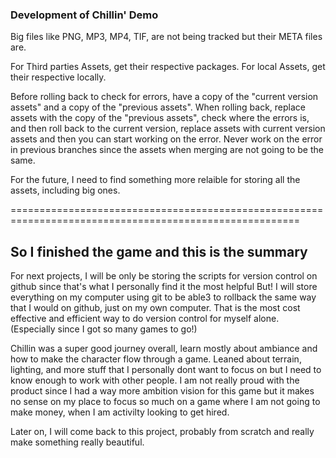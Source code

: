 ### Development of Chillin' Demo

Big files like PNG, MP3, MP4, TIF, are not being tracked but their META files are.

For Third parties Assets, get their respective packages. For local Assets, get their respective locally.

Before rolling back to check for errors, have a copy of the "current version assets" and a copy of the "previous assets".
When rolling back, replace assets with the copy of the "previous assets", check where the errors is, and then roll back to the current version, replace assets with current version assets and then you can start working on the error. Never work on the error in previous branches since the assets when merging are not going to be the same.

For the future, I need to find something more relaible for storing all the assets, including big ones.


========================================================================================================

## So I finished the game and this is the summary

For next projects, I will be only be storing the scripts for version control on github since that's what I personally find it the most helpful
But! I will store everything on my computer using git to be able3 to rollback the same way that I would on github, just on my own computer.
That is the most cost effective and efficient way to do version control for myself alone. (Especially since I got so many games to go!)


Chillin was a super good journey overall, learn mostly about ambiance and how to make the character flow through a game.
Leaned about terrain, lighting, and more stuff that I personally dont want to focus on but I need to know enough to work with other people.
I am not really proud with the product since I had a way more ambition vision for this game but it makes no sense on my place to focus
so much on a game where I am not going to make money, when I am activilty looking to get hired.

Later on, I will come back to this project, probably from scratch and really make something really beautiful.
